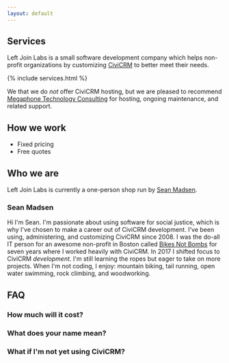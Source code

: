 ```yaml
---
layout: default
---
```


## Services

Left Join Labs is a small software development company which helps non-profit organizations by customizing [CiviCRM](https://civicrm.org/) to better meet their needs.

{% include services.html %}

We that we do *not* offer CiviCRM hosting, but we are pleased to recommend [Megaphone Technology Consulting](https://www.megaphonetech.com/) for hosting, ongoing maintenance, and related support.

## How we work

* Fixed pricing
* Free quotes


## Who we are

Left Join Labs is currently a one-person shop run by [Sean Madsen](https://github.com/seanmadsen/).

### Sean Madsen

Hi I'm Sean. I'm passionate about using software for social justice, which is why I've chosen to make a career out of CiviCRM development. I've been using, administering, and customizing CiviCRM since 2008. I was the do-all IT person for an awesome non-profit in Boston called [Bikes Not Bombs](https://bikesnotbombs.org) for seven years where I worked heavily with CiviCRM. In 2017 I shifted focus to CiviCRM *development*. I'm still learning the ropes but eager to take on more projects. When I'm not coding, I enjoy: mountain biking, tail running, open water swimming, rock climbing, and woodworking.



## FAQ

### How much will it cost?

### What does your name mean?

### What if I'm not yet using CiviCRM?






